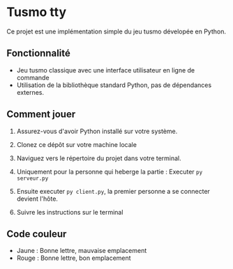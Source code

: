 # Tusmo tty

Ce projet est une  implémentation simple du jeu tusmo dévelopée en Python.

## Fonctionnalité
* Jeu tusmo classique avec une interface utilisateur en ligne de commande
* Utilisation de la bibliothèque standard Python, pas de dépendances externes.

## Comment jouer
1. Assurez-vous d'avoir Python installé sur votre système.

2. Clonez ce dépôt sur votre machine locale

3. Naviguez vers le répertoire du projet dans votre terminal.

4. Uniquement pour la personne qui heberge la partie : Executer `py serveur.py`

5. Ensuite executer `py client.py`, la premier personne a se connecter devient l'hôte.

6. Suivre les instructions sur le terminal

## Code couleur
* Jaune : Bonne lettre, mauvaise emplacement
* Rouge : Bonne lettre, bon emplacement
